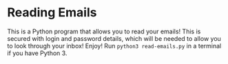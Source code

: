 # Reading Emails
This is a Python program that allows you to read your emails! This is secured with login and password details, which will be needed to allow you to look through your inbox! Enjoy! Run `python3 read-emails.py` in a terminal if you have Python 3.
